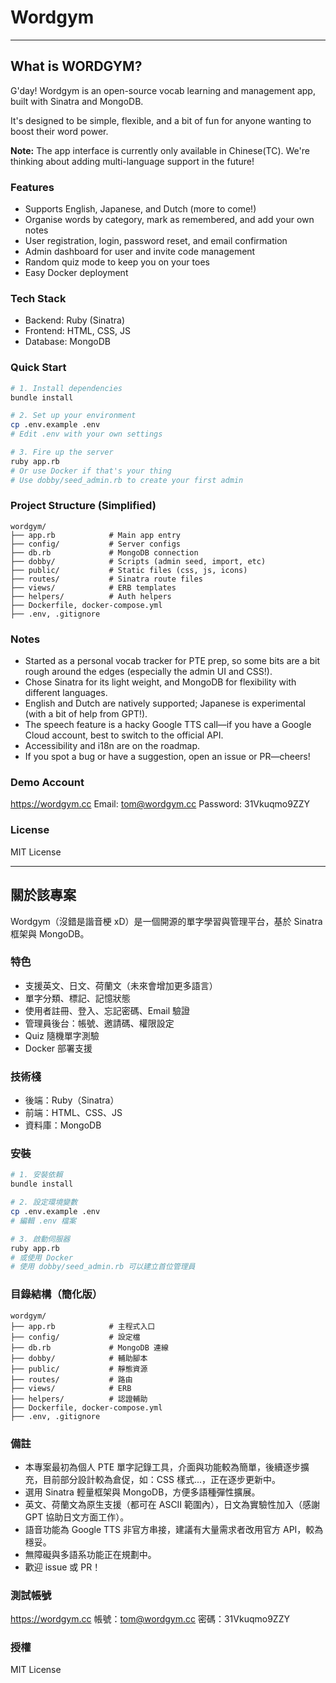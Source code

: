 
# Wordgym

---

## What is WORDGYM?

G'day! Wordgym is an open-source vocab learning and management app, built with Sinatra and MongoDB.

It's designed to be simple, flexible, and a bit of fun for anyone wanting to boost their word power.

**Note:** The app interface is currently only available in Chinese(TC). We're thinking about adding multi-language support in the future!

### Features
- Supports English, Japanese, and Dutch (more to come!)
- Organise words by category, mark as remembered, and add your own notes
- User registration, login, password reset, and email confirmation
- Admin dashboard for user and invite code management
- Random quiz mode to keep you on your toes
- Easy Docker deployment

### Tech Stack
- Backend: Ruby (Sinatra)
- Frontend: HTML, CSS, JS
- Database: MongoDB

### Quick Start
```bash
# 1. Install dependencies
bundle install

# 2. Set up your environment
cp .env.example .env
# Edit .env with your own settings

# 3. Fire up the server
ruby app.rb
# Or use Docker if that's your thing
# Use dobby/seed_admin.rb to create your first admin
```

### Project Structure (Simplified)
```
wordgym/
├── app.rb            # Main app entry
├── config/           # Server configs
├── db.rb             # MongoDB connection
├── dobby/            # Scripts (admin seed, import, etc)
├── public/           # Static files (css, js, icons)
├── routes/           # Sinatra route files
├── views/            # ERB templates
├── helpers/          # Auth helpers
├── Dockerfile, docker-compose.yml
├── .env, .gitignore
```

### Notes
- Started as a personal vocab tracker for PTE prep, so some bits are a bit rough around the edges (especially the admin UI and CSS!).
- Chose Sinatra for its light weight, and MongoDB for flexibility with different languages.
- English and Dutch are natively supported; Japanese is experimental (with a bit of help from GPT!).
- The speech feature is a hacky Google TTS call—if you have a Google Cloud account, best to switch to the official API.
- Accessibility and i18n are on the roadmap.
- If you spot a bug or have a suggestion, open an issue or PR—cheers!

### Demo Account
https://wordgym.cc
Email: tom@wordgym.cc
Password: 31Vkuqmo9ZZY

### License
MIT License

---

## 關於該專案

Wordgym（沒錯是諧音梗 xD）是一個開源的單字學習與管理平台，基於 Sinatra 框架與 MongoDB。

### 特色
- 支援英文、日文、荷蘭文（未來會增加更多語言）
- 單字分類、標記、記憶狀態
- 使用者註冊、登入、忘記密碼、Email 驗證
- 管理員後台：帳號、邀請碼、權限設定
- Quiz 隨機單字測驗
- Docker 部署支援

### 技術棧
- 後端：Ruby（Sinatra）
- 前端：HTML、CSS、JS
- 資料庫：MongoDB

### 安裝
```bash
# 1. 安裝依賴
bundle install

# 2. 設定環境變數
cp .env.example .env
# 編輯 .env 檔案

# 3. 啟動伺服器
ruby app.rb
# 或使用 Docker
# 使用 dobby/seed_admin.rb 可以建立首位管理員
```

### 目錄結構（簡化版）
```
wordgym/
├── app.rb            # 主程式入口
├── config/           # 設定檔
├── db.rb             # MongoDB 連線
├── dobby/            # 輔助腳本
├── public/           # 靜態資源
├── routes/           # 路由
├── views/            # ERB
├── helpers/          # 認證輔助
├── Dockerfile, docker-compose.yml
├── .env, .gitignore
```

### 備註
- 本專案最初為個人 PTE 單字記錄工具，介面與功能較為簡單，後續逐步擴充，目前部分設計較為倉促，如：CSS 樣式...，正在逐步更新中。
- 選用 Sinatra 輕量框架與 MongoDB，方便多語種彈性擴展。
- 英文、荷蘭文為原生支援（都可在 ASCII 範圍內），日文為實驗性加入（感謝 GPT 協助日文方面工作）。
- 語音功能為 Google TTS 非官方串接，建議有大量需求者改用官方 API，較為穩妥。
- 無障礙與多語系功能正在規劃中。
- 歡迎 issue 或 PR！

### 測試帳號
https://wordgym.cc
帳號：tom@wordgym.cc
密碼：31Vkuqmo9ZZY

### 授權

MIT License
